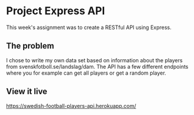 # Project Express API

This week's assignment was to create a RESTful API using Express.

## The problem

I chose to write my own data set based on information about the players from svenskfotboll.se/landslag/dam. The API has a few different endpoints where you for example can get all players or get a random player.

## View it live

https://swedish-football-players-api.herokuapp.com/
